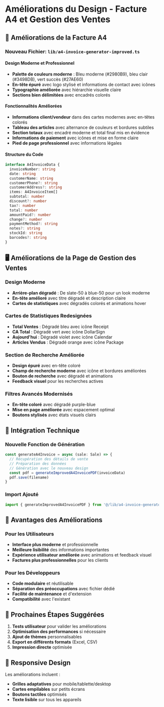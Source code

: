 # Améliorations du Design - Facture A4 et Gestion des Ventes

## 🎨 Améliorations de la Facture A4

### Nouveau Fichier: `lib/a4-invoice-generator-improved.ts`

#### Design Moderne et Professionnel
- **Palette de couleurs moderne** : Bleu moderne (#2980B9), bleu clair (#3498DB), vert succès (#27AE60)
- **En-tête épuré** avec logo stylisé et informations de contact avec icônes
- **Typographie améliorée** avec hiérarchie visuelle claire
- **Sections bien délimitées** avec encadrés colorés

#### Fonctionnalités Améliorées
- **Informations client/vendeur** dans des cartes modernes avec en-têtes colorés
- **Tableau des articles** avec alternance de couleurs et bordures subtiles
- **Section totaux** avec encadré moderne et total final mis en évidence
- **Informations de paiement** avec icônes et mise en forme claire
- **Pied de page professionnel** avec informations légales

#### Structure du Code
```typescript
interface A4InvoiceData {
  invoiceNumber: string
  date: string
  customerName: string
  customerPhone?: string
  customerAddress?: string
  items: A4InvoiceItem[]
  subtotal: number
  discount?: number
  tax?: number
  total: number
  amountPaid?: number
  change?: number
  paymentMethod?: string
  notes?: string
  stockId: string
  barcodes?: string
}
```

## 🖥️ Améliorations de la Page de Gestion des Ventes

### Design Moderne
- **Arrière-plan dégradé** : De slate-50 à blue-50 pour un look moderne
- **En-tête amélioré** avec titre dégradé et description claire
- **Cartes de statistiques** avec dégradés colorés et animations hover

### Cartes de Statistiques Redesignées
- **Total Ventes** : Dégradé bleu avec icône Receipt
- **CA Total** : Dégradé vert avec icône DollarSign  
- **Aujourd'hui** : Dégradé violet avec icône Calendar
- **Articles Vendus** : Dégradé orange avec icône Package

### Section de Recherche Améliorée
- **Design épuré** avec en-tête coloré
- **Champ de recherche moderne** avec icône et bordures améliorées
- **Bouton de recherche** avec dégradé et animations
- **Feedback visuel** pour les recherches actives

### Filtres Avancés Modernisés
- **En-tête coloré** avec dégradé purple-blue
- **Mise en page améliorée** avec espacement optimal
- **Boutons stylisés** avec états visuels clairs

## 🔧 Intégration Technique

### Nouvelle Fonction de Génération
```typescript
const generateA4Invoice = async (sale: Sale) => {
  // Récupération des détails de vente
  // Préparation des données
  // Génération avec le nouveau design
  const pdf = generateImprovedA4InvoicePDF(invoiceData)
  pdf.save(filename)
}
```

### Import Ajouté
```typescript
import { generateImprovedA4InvoicePDF } from '@/lib/a4-invoice-generator-improved'
```

## 🎯 Avantages des Améliorations

### Pour les Utilisateurs
- **Interface plus moderne** et professionnelle
- **Meilleure lisibilité** des informations importantes
- **Expérience utilisateur améliorée** avec animations et feedback visuel
- **Factures plus professionnelles** pour les clients

### Pour les Développeurs
- **Code modulaire** et réutilisable
- **Séparation des préoccupations** avec fichier dédié
- **Facilité de maintenance** et d'extension
- **Compatibilité** avec l'existant

## 🚀 Prochaines Étapes Suggérées

1. **Tests utilisateur** pour valider les améliorations
2. **Optimisation des performances** si nécessaire
3. **Ajout de thèmes** personnalisables
4. **Export en différents formats** (Excel, CSV)
5. **Impression directe** optimisée

## 📱 Responsive Design

Les améliorations incluent :
- **Grilles adaptatives** pour mobile/tablette/desktop
- **Cartes empilables** sur petits écrans
- **Boutons tactiles** optimisés
- **Texte lisible** sur tous les appareils
